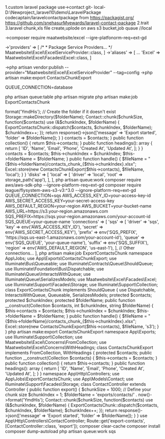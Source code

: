 1.custom laravel package use->contact
git-
local-D:\Newproject_laravel10\demo\LaravelPackage
codecaptain/laravelcontactpackage from https://packagist.org/
https://github.com/snehasurMyewards/laravel-contact-package
2.trait 
3.laravel chunk,xls file create,uplode on aws s3 bucket,job quaue
//local
<!-- ->run -->
->composer require maatwebsite/excel --igre-platfonorm-req=ext-gd
<!-- add on config/app.php -->
->'providers' => [
    /*
     * Package Service Providers...
     */
    Maatwebsite\Excel\ExcelServiceProvider::class,
]
->'aliases' => [
    ...
    'Excel' => Maatwebsite\Excel\Facades\Excel::class,
]
<!-- ->run -->
->php artisan vendor:publish --provider="Maatwebsite\Excel\ExcelServiceProvider" --tag=config
->php artisan make:export ContactsChunkExport

<!-- ->env file -->
QUEUE_CONNECTION=database
<!-- ->run -->
php artisan queue:table
php artisan migrate
php artisan make:job ExportContactsChunk
<!-- ->add on controller -->
<?php
namespace App\Http\Controllers;

use App\Jobs\ExportContactsChunk;
use App\Models\Contact;
use Illuminate\Support\Facades\Storage;

class ContactController extends Controller
{
    public function export()
    {
        $chunkSize = 2; // Define your chunk size
        $chunkIndex = 1;
        $folderName = 'exports/contacts/' . now()->format('YmdHis');

        // Create the folder if it doesn't exist
        Storage::makeDirectory($folderName);

        Contact::chunk($chunkSize, function($contacts) use (&$chunkIndex, $folderName) {
            ExportContactsChunk::dispatch($contacts, $chunkIndex, $folderName);
            $chunkIndex++;
        });

        return response()->json(['message' => 'Export started', 'folder' => $folderName]);
    }
}
<!-- ->in export file -->
<?php
namespace App\Exports;

use Illuminate\Support\Collection;
use Maatwebsite\Excel\Concerns\FromCollection;
use Maatwebsite\Excel\Concerns\WithHeadings;

class ContactsChunkExport implements FromCollection, WithHeadings
{
    protected $contacts;

    public function __construct(Collection $contacts)
    {
        $this->contacts = $contacts;
    }

    public function collection()
    {
        return $this->contacts;
    }

    public function headings(): array
    {
        return [
            'ID',
            'Name',
            'Email',
            'Phone',
            'Created At',
            'Updated At',
        ];
    }
}

<!-- ->add on jobs -->
<?php
namespace App\Jobs;

use App\Exports\ContactsChunkExport;
use App\Models\Contact;
use Illuminate\Bus\Queueable;
use Illuminate\Contracts\Queue\ShouldQueue;
use Illuminate\Foundation\Bus\Dispatchable;
use Illuminate\Queue\InteractsWithQueue;
use Illuminate\Queue\SerializesModels;
use Maatwebsite\Excel\Facades\Excel;
use Illuminate\Support\Facades\Storage;
use Illuminate\Support\Collection;

class ExportContactsChunk implements ShouldQueue
{
    use Dispatchable, InteractsWithQueue, Queueable, SerializesModels;

    protected $contacts;
    protected $chunkIndex;
    protected $folderName;

    public function __construct(Collection $contacts, int $chunkIndex, string $folderName)
    {
        $this->contacts = $contacts;
        $this->chunkIndex = $chunkIndex;
        $this->folderName = $folderName;
    }

    public function handle()
    {
        $fileName = "{$this->folderName}/contacts_chunk_{$this->chunkIndex}.xlsx";
        Excel::store(new ContactsChunkExport($this->contacts), $fileName, 'local');
    }
}

<!-- ->config/filesystems.php -->


    'disks' => [
        'local' => [
            'driver' => 'local',
            'root' => storage_path('app'),
        ],
    ],

<!-- ->run -->
php artisan queue:work
<!-- //for s3 -->
<!-- run -->
composer require aws/aws-sdk-php --ignore-platform-req=ext-gd
composer require league/flysystem-aws-s3-v3:^3.0 --ignore-platform-req=ext-gd

<!-- in .env -->
QUEUE_CONNECTION=sqs

AWS_ACCESS_KEY_ID=your-access-key-id
AWS_SECRET_ACCESS_KEY=your-secret-access-key
AWS_DEFAULT_REGION=your-region
AWS_BUCKET=your-bucket-name
AWS_URL=https://s3.your-region.amazonaws.com
SQS_PREFIX=https://sqs.your-region.amazonaws.com/your-account-id
SQS_QUEUE=your-queue-name
<!--config/queue.php  -->
'connections' => [
    'sqs' => [
        'driver' => 'sqs',
        'key' => env('AWS_ACCESS_KEY_ID'),
        'secret' => env('AWS_SECRET_ACCESS_KEY'),
        'prefix' => env('SQS_PREFIX', 'https://sqs.us-east-1.amazonaws.com/your-account-id'),
        'queue' => env('SQS_QUEUE', 'your-queue-name'),
        'suffix' => env('SQS_SUFFIX'),
        'region' => env('AWS_DEFAULT_REGION', 'us-east-1'),
    ],
    // Other connections...
],
<!-- run -->
php artisan make:job ExportContactsChunk
<!-- add in app/Jobs/ExportContactsChunk.php -->
namespace App\Jobs;

use App\Exports\ContactsChunkExport;
use Illuminate\Bus\Queueable;
use Illuminate\Contracts\Queue\ShouldQueue;
use Illuminate\Foundation\Bus\Dispatchable;
use Illuminate\Queue\InteractsWithQueue;
use Illuminate\Queue\SerializesModels;
use Maatwebsite\Excel\Facades\Excel;
use Illuminate\Support\Facades\Storage;
use Illuminate\Support\Collection;

class ExportContactsChunk implements ShouldQueue
{
    use Dispatchable, InteractsWithQueue, Queueable, SerializesModels;

    protected $contacts;
    protected $chunkIndex;
    protected $folderName;

    public function __construct(Collection $contacts, int $chunkIndex, string $folderName)
    {
        $this->contacts = $contacts;
        $this->chunkIndex = $chunkIndex;
        $this->folderName = $folderName;
    }

    public function handle()
    {
        $fileName = "{$this->folderName}/contacts_chunk_{$this->chunkIndex}.xlsx";
        Excel::store(new ContactsChunkExport($this->contacts), $fileName, 's3');
    }
}
<!-- run -->
php artisan make:export ContactsChunkExport
<!-- add in app/Exports/ContactsChunkExport.php -->
namespace App\Exports;

use Illuminate\Support\Collection;
use Maatwebsite\Excel\Concerns\FromCollection;
use Maatwebsite\Excel\Concerns\WithHeadings;

class ContactsChunkExport implements FromCollection, WithHeadings
{
    protected $contacts;

    public function __construct(Collection $contacts)
    {
        $this->contacts = $contacts;
    }

    public function collection()
    {
        return $this->contacts;
    }

    public function headings(): array
    {
        return [
            'ID',
            'Name',
            'Email',
            'Phone',
            'Created At',
            'Updated At',
        ];
    }
}
<!-- in controller -->
namespace App\Http\Controllers;

use App\Jobs\ExportContactsChunk;
use App\Models\Contact;
use Illuminate\Support\Facades\Storage;

class ContactController extends Controller
{
    public function export()
    {
        $chunkSize = 1000; // Define your chunk size
        $chunkIndex = 1;
        $folderName = 'exports/contacts/' . now()->format('YmdHis');

        Contact::chunk($chunkSize, function($contacts) use (&$chunkIndex, $folderName) {
            ExportContactsChunk::dispatch($contacts, $chunkIndex, $folderName);
            $chunkIndex++;
        });

        return response()->json(['message' => 'Export started', 'folder' => $folderName]);
    }
}
use App\Http\Controllers\ContactController;
<!-- in route -->
Route::get('export-contacts', [ContactController::class, 'export']);
<!-- run -->
composer clear-cache
composer install
composer dump-autoload
php artisan queue:work sqs

